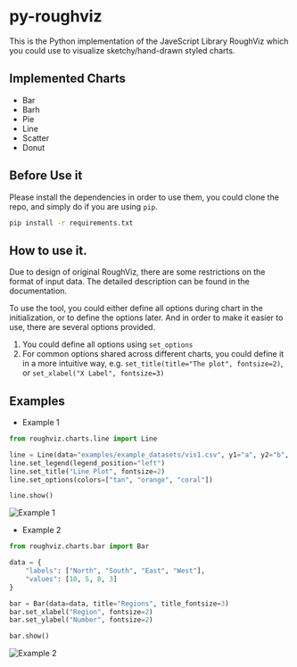# py-roughviz

This is the Python implementation of the JaveScript Library RoughViz which you could
use to visualize sketchy/hand-drawn styled charts.

## Implemented Charts
- Bar
- Barh
- Pie
- Line
- Scatter
- Donut

## Before Use it

Please install the dependencies in order to use them, you could clone the repo, and simply do if you are using
`pip`.

```bash
pip install -r requirements.txt
```


## How to use it.

Due to design of original RoughViz, there are some restrictions on the format of input data. The
detailed description can be found in the documentation.

To use the tool, you could either define all options during chart in the initialization, or to 
define the options later. And in order to make it easier to use, there are several options provided.

1. You could define all options using `set_options`
2. For common options shared across different charts, you could define it in a more intuitive way, e.g.
`set_title(title="The plot", fontsize=2)`, or `set_xlabel("X Label", fontsize=3)`



## Examples

- Example 1

```python
from roughviz.charts.line import Line

line = Line(data="examples/example_datasets/vis1.csv", y1="a", y2="b", y3="c")
line.set_legend(legend_position="left")
line.set_title("Line Plot", fontsize=2)
line.set_options(colors=["tan", "orange", "coral"])

line.show()
```


![Example 1](https://github.com/charlesdong1991/py-roughviz/blob/master/examples/example_plots/example1.png)



- Example 2

```python
from roughviz.charts.bar import Bar

data = {
    "labels": ["North", "South", "East", "West"],
    "values": [10, 5, 8, 3]
}

bar = Bar(data=data, title="Regions", title_fontsize=3)
bar.set_xlabel("Region", fontsize=2)
bar.set_ylabel("Number", fontsize=2)

bar.show()
```

![Example 2](https://github.com/charlesdong1991/py-roughviz/blob/master/examples/example_plots/example2.png)
